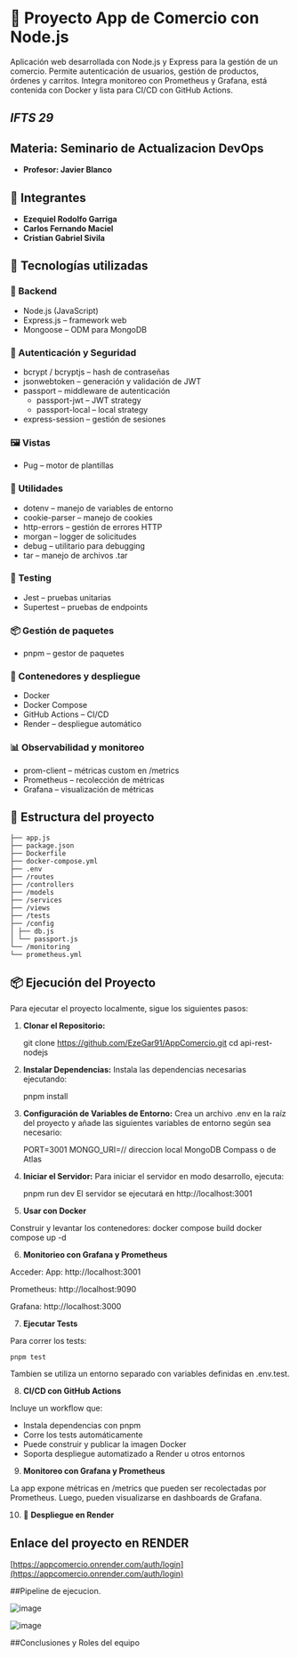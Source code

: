 # 🚀 Proyecto App de Comercio con Node.js

Aplicación web desarrollada con Node.js y Express para la gestión de un comercio. Permite autenticación de usuarios, gestión de productos, órdenes y carritos. Integra monitoreo con Prometheus y Grafana, está contenida con Docker y lista para CI/CD con GitHub Actions.

## *IFTS 29*
##  Materia: Seminario de Actualizacion DevOps
- **Profesor: Javier Blanco**

## 📜 Integrantes
- **Ezequiel Rodolfo Garriga**
- **Carlos Fernando Maciel**
- **Cristian Gabriel Sivila**

## 🚀 Tecnologías utilizadas

### 🧠 Backend
- Node.js (JavaScript)
- Express.js – framework web
- Mongoose – ODM para MongoDB

### 🔐 Autenticación y Seguridad
- bcrypt / bcryptjs – hash de contraseñas
- jsonwebtoken – generación y validación de JWT
- passport – middleware de autenticación
  - passport-jwt – JWT strategy
  - passport-local – local strategy
- express-session – gestión de sesiones

### 🖼️ Vistas
- Pug – motor de plantillas

### 🔧 Utilidades
- dotenv – manejo de variables de entorno
- cookie-parser – manejo de cookies
- http-errors – gestión de errores HTTP
- morgan – logger de solicitudes
- debug – utilitario para debugging
- tar – manejo de archivos .tar

### 🧪 Testing
- Jest – pruebas unitarias
- Supertest – pruebas de endpoints

### 📦 Gestión de paquetes
- pnpm – gestor de paquetes

### 🐳 Contenedores y despliegue
- Docker
- Docker Compose
- GitHub Actions – CI/CD
- Render – despliegue automático

### 📊 Observabilidad y monitoreo
- prom-client – métricas custom en /metrics
- Prometheus – recolección de métricas
- Grafana – visualización de métricas

## 📁 Estructura del proyecto
```
├── app.js
├── package.json
├── Dockerfile
├── docker-compose.yml
├── .env
├── /routes
├── /controllers
├── /models
├── /services
├── /views
├── /tests
├── /config
│ ├── db.js
│ └── passport.js
└── /monitoring
└── prometheus.yml
```
## 📦 Ejecución del Proyecto
Para ejecutar el proyecto localmente, sigue los siguientes pasos:

1. **Clonar el Repositorio:**
   
   git clone https://github.com/EzeGar91/AppComercio.git
   cd api-rest-nodejs

2. **Instalar Dependencias:** Instala las dependencias necesarias ejecutando:

   pnpm install

3. **Configuración de Variables de Entorno:** Crea un archivo .env en la raíz del proyecto y añade las siguientes variables de entorno según sea necesario:

   PORT=3001
   MONGO_URI=// direccion local MongoDB Compass o de Atlas

4. **Iniciar el Servidor:** Para iniciar el servidor en modo desarrollo, ejecuta:

   pnpm run dev
   El servidor se ejecutará en http://localhost:3001

5. **Usar con Docker**

Construir y levantar los contenedores:
docker compose build
docker compose up -d

6. **Monitorieo con Grafana y Prometheus**

Acceder:
App: http://localhost:3001

Prometheus: http://localhost:9090

Grafana: http://localhost:3000

7. **Ejecutar Tests**

Para correr los tests:
```
pnpm test
```
Tambien se utiliza un entorno separado con variables definidas en .env.test.

8. **CI/CD con GitHub Actions**

Incluye un workflow que:
- Instala dependencias con pnpm
- Corre los tests automáticamente
- Puede construir y publicar la imagen Docker
- Soporta despliegue automatizado a Render u otros entornos

9. **Monitoreo con Grafana y Prometheus**

La app expone métricas en /metrics que pueden ser recolectadas por Prometheus. Luego, pueden visualizarse en dashboards de Grafana.

10. 🔗 **Despliegue en Render**

## Enlace del proyecto en RENDER

[https://appcomercio.onrender.com/auth/login](https://appcomercio.onrender.com/auth/login)

##Pipeline de ejecucion.

![image](https://github.com/user-attachments/assets/33d4397a-3b27-45a2-a543-0538a491de20)

![image](https://github.com/user-attachments/assets/a1dc0407-3194-4aa0-b542-fb536f6ae878)

##Conclusiones y Roles del equipo

